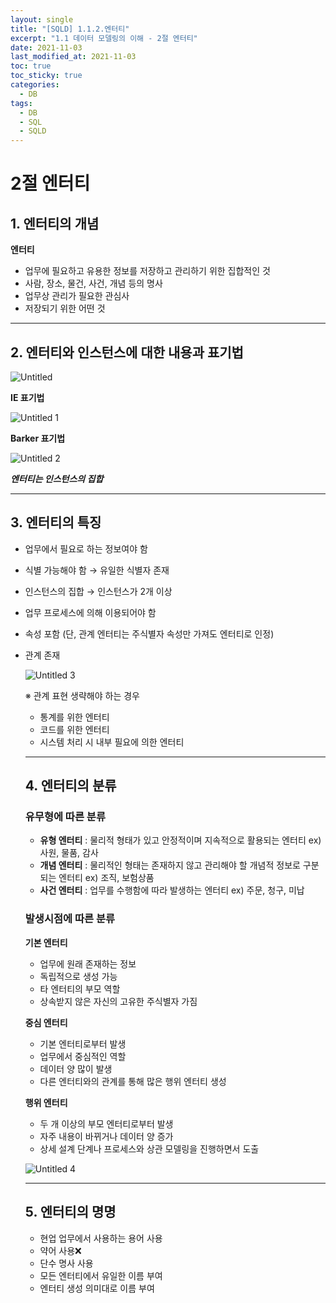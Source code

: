 ```yaml
---
layout: single
title: "[SQLD] 1.1.2.엔터티"
excerpt: "1.1 데이터 모델링의 이해 - 2절 엔터티"
date: 2021-11-03
last_modified_at: 2021-11-03
toc: true
toc_sticky: true
categories:
  - DB
tags:
  - DB
  - SQL
  - SQLD
---
```

# 2절 엔터티

## 1. 엔터티의 개념

**엔터티**

- 업무에 필요하고 유용한 정보를 저장하고 관리하기 위한 집합적인 것
- 사람, 장소, 물건, 사건, 개념 등의 명사
- 업무상 관리가 필요한 관심사
- 저장되기 위한 어떤 것

---

## 2. 엔터티와 인스턴스에 대한 내용과 표기법

![Untitled](https://user-images.githubusercontent.com/60471550/139880712-1a3aa7af-134d-4297-b0bd-9a5600ba773f.png)

**IE 표기법**

![Untitled 1](https://user-images.githubusercontent.com/60471550/139880774-ac578f13-25f6-4e0e-b9f3-5bf08d557d57.png)

**Barker 표기법**

![Untitled 2](https://user-images.githubusercontent.com/60471550/139880800-851717f8-b9fe-4037-99e5-ce64f5d3153f.png)

***엔터티는 인스턴스의 집합***

---

## 3. 엔터티의 특징

- 업무에서 필요로 하는 정보여야 함
- 식별 가능해야 함 → 유일한 식별자 존재
- 인스턴스의 집합 → 인스턴스가 2개 이상
- 업무 프로세스에 의해 이용되어야 함
- 속성 포함 (단, 관계 엔터티는 주식별자 속성만 가져도 엔터티로 인정)
- 관계 존재
    
    ![Untitled 3](https://user-images.githubusercontent.com/60471550/139880836-007acd2b-527e-4eb0-8cb6-69a8dd33c3a6.png)
    
    ※ 관계 표현 생략해야 하는 경우
    
    - 통계를 위한 엔터티
    - 코드를 위한 엔터티
    - 시스템 처리 시 내부 필요에 의한 엔터티
    
    ---
    
    ## 4. 엔터티의 분류
    
    ### 유무형에 따른 분류
    
    - **유형 엔터티** : 물리적 형태가 있고 안정적이며 지속적으로 활용되는 엔터티
     ex) 사원, 물품, 감사
    - **개념 엔터티** : 물리적인 형태는 존재하지 않고 관리해야 할 개념적 정보로 구분되는 엔터티 ex)  조직, 보험상품
    - **사건 엔터티** : 업무를 수행함에 따라 발생하는 엔터티
    ex) 주문, 청구, 미납
    
    ### 발생시점에 따른 분류
    
    **기본 엔터티**
    
    - 업무에 원래 존재하는 정보
    - 독립적으로 생성 가능
    - 타 엔터티의 부모 역할
    - 상속받지 않은 자신의 고유한 주식별자 가짐
    
    **중심 엔터티**
    
    - 기본 엔터티로부터 발생
    - 업무에서 중심적인 역할
    - 데이터 양 많이 발생
    - 다른 엔터티와의 관계를 통해 많은 행위 엔터티 생성
    
    **행위 엔터티**
    
    - 두 개 이상의 부모 엔터티로부터 발생
    - 자주 내용이 바뀌거나 데이터 양 증가
    - 상세 설계 단계나 프로세스와 상관 모델링을 진행하면서 도출
    
    ![Untitled 4](https://user-images.githubusercontent.com/60471550/139880871-6a4f64af-ba2e-4741-8c35-523774b32324.png)
    
    ---
    
    ## 5. 엔터티의 명명
    
    - 현업 업무에서 사용하는 용어 사용
    - 약어 사용❌
    - 단수 명사 사용
    - 모든 엔터티에서 유일한 이름 부여
    - 엔터티 생성 의미대로 이름 부여
